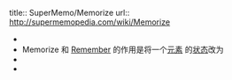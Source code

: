 title:: SuperMemo/Memorize
url:: http://supermemopedia.com/wiki/Memorize

-
- Memorize 和 [Remember]([[SuperMemo/Remember]]) 的作用是将一个[元素]([[SuperMemo/Element]]) 的[状态]([[SuperMemo/Status]])改为
-
-